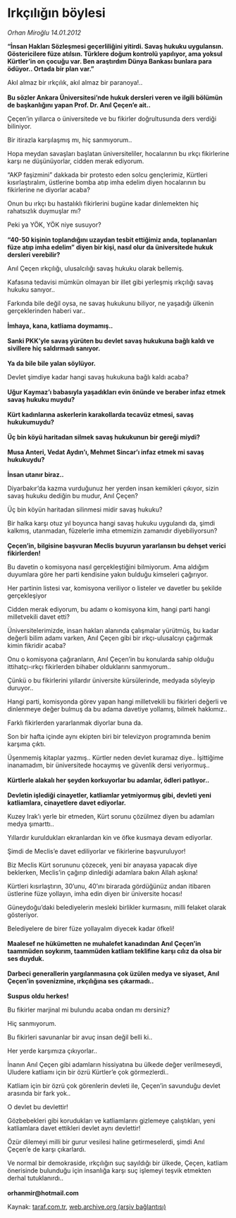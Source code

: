 # Irkçılığın böylesi

*Orhan Miroğlu 14.01.2012*

<div class="yazi"><p><b>“İnsan Hakları Sözleşmesi geçerliliğini yitirdi. Savaş hukuku uygulansın. Göstericilere füze atılsın. Türklere doğum kontrolü yapılıyor, ama yoksul Kürtler’in on çocuğu var. Ben araştırdım Dünya Bankası bunlara para ödüyor.. Ortada bir plan var.”</b></p>
<p>Akıl almaz bir ırkçılık, akıl almaz bir paranoya!..<br/><br/><b>Bu sözler Ankara Üniversitesi’nde hukuk dersleri veren ve ilgili bölümün de başkanlığını yapan Prof. Dr. Anıl Çeçen’e ait..</b></p>
<p>Çeçen’in yıllarca o üniversitede ve bu fikirler doğrultusunda ders verdiği biliniyor.</p>
<p>Bir itirazla karşılaşmış mı, hiç sanmıyorum..</p>
<p>Hopa meydan savaşları başlatan üniversiteliler, hocalarının bu ırkçı fikirlerine karşı ne düşünüyorlar, cidden merak ediyorum.</p>
<p>“AKP faşizmini” dakkada bir protesto eden solcu gençlerimiz, Kürtleri kısırlaştıralım, üstlerine bomba atıp imha edelim diyen hocalarının bu fikirlerine ne diyorlar acaba?</p>
<p>Onun bu ırkçı bu hastalıklı fikirlerini bugüne kadar dinlemekten hiç rahatsızlık duymuşlar mı?</p>
<p>Peki ya YÖK, YÖK niye susuyor?<br/><br/><b>“40-50 kişinin toplandığını uzaydan tesbit ettiğimiz anda, toplananları füze atıp imha edelim” diyen bir kişi, nasıl olur da üniversitede hukuk dersleri verebilir?</b></p>
<p>Anıl Çeçen ırkçılığı, ulusalcılığı savaş hukuku olarak bellemiş.</p>
<p>Kafasına tedavisi mümkün olmayan bir illet gibi yerleşmiş ırkçılığı savaş hukuku sanıyor..</p>
<p>Farkında bile değil oysa, ne savaş hukukunu biliyor, ne yaşadığı ülkenin gerçeklerinden haberi var.. <br/><br/><b>İmhaya, kana, katliama doymamış..<br/><br/></b><b>Sanki PKK’yle savaş yürüten bu devlet savaş hukukuna bağlı kaldı ve sivillere hiç saldırmadı sanıyor. <br/><br/></b><b>Ya da bile bile yalan söylüyor.</b></p>
<p>Devlet şimdiye kadar hangi savaş hukukuna bağlı kaldı acaba?<br/><br/><b>Uğur Kaymaz’ı babasıyla yaşadıkları evin önünde ve beraber infaz etmek savaş hukuku muydu?<br/><br/></b><b>Kürt kadınlarına askerlerin karakollarda tecavüz etmesi, savaş hukukumuydu?<br/><br/></b><b>Üç bin köyü haritadan silmek savaş hukukunun bir gereği miydi?<br/><br/></b><b>Musa Anteri, Vedat Aydın’ı, Mehmet Sincar’ı infaz etmek mi savaş hukukuydu?<br/><br/></b><b>İnsan utanır biraz..</b></p>
<p>Diyarbakır’da kazma vurduğunuz her yerden insan kemikleri çıkıyor, sizin savaş hukuku dediğin bu mudur, Anıl Çeçen?</p>
<p>Üç bin köyün haritadan silinmesi midir savaş hukuku?</p>
<p>Bir halka karşı otuz yıl boyunca hangi savaş hukuku uygulandı da, şimdi kalkmış, utanmadan, füzelerle imha etmemizin zamanıdır diyebiliyorsun?<br/><br/><b>Çeçen’in, bilgisine başvuran Meclis buyurun yararlansın bu dehşet verici fikirlerden!</b></p>
<p>Bu davetin o komisyona nasıl gerçekleştiğini bilmiyorum. Ama aldığım duyumlara göre her parti kendisine yakın bulduğu kimseleri çağırıyor. </p>
<p>Her partinin listesi var, komisyona veriliyor o listeler ve davetler bu şekilde gerçekleşiyor</p>
<p>Cidden merak ediyorum, bu adamı o komisyona kim, hangi parti hangi milletvekili davet etti?</p>
<p>Üniversitelerimizde, insan hakları alanında çalışmalar yürütmüş, bu kadar değerli bilim adamı varken, Anıl Çeçen gibi bir ırkçı-ulusalcıyı çağırmak kimin fikridir acaba?</p>
<p>Onu o komisyona çağıranların, Anıl Çeçen’in bu konularda sahip olduğu ittihatçı-ırkçı fikirlerden bihaber olduklarını sanmıyorum..</p>
<p>Çünkü o bu fikirlerini yıllardır üniversite kürsülerinde, medyada söyleyip duruyor..</p>
<p>Hangi parti, komisyonda görev yapan hangi milletvekili bu fikirleri değerli ve dinlenmeye değer bulmuş da bu adama davetiye yollamış, bilmek hakkımız..</p>
<p>Farklı fikirlerden yararlanmak diyorlar buna da.</p>
<p>Son bir hafta içinde aynı ekipten biri bir televizyon programında benim karşıma çıktı.</p>
<p>Üşenmemiş kitaplar yazmış.. Kürtler neden devlet kuramaz diye.. İşittiğime inanamadım, bir üniversitede hocaymış ve güvenlik dersi veriyormuş..<br/><br/><b>Kürtlerle alakalı her şeyden korkuyorlar bu adamlar, ödleri patlıyor..<br/><br/></b><b>Devletin işlediği cinayetler, katliamlar yetmiyormuş gibi, devleti yeni katliamlara, cinayetlere davet ediyorlar.</b></p>
<p>Kuzey Irak’ı yerle bir etmeden, Kürt sorunu çözülmez diyen bu adamları medya şımarttı..</p>
<p>Yıllardır kuruldukları ekranlardan kin ve öfke kusmaya devam ediyorlar.</p>
<p>Şimdi de Meclis’e davet ediliyorlar ve fikirlerine başvuruluyor!</p>
<p>Biz Meclis Kürt sorununu çözecek, yeni bir anayasa yapacak diye beklerken, Meclis’in çağırıp dinlediği adamlara bakın Allah aşkına!</p>
<p>Kürtleri kısırlaştırın, 30’unu, 40’ını birarada gördüğünüz andan itibaren üstlerine füze yollayın, imha edin diyen bir üniversite hocası!</p>
<p>Güneydoğu’daki belediyelerin mesleki birlikler kurmasını, milli felaket olarak gösteriyor.</p>
<p>Belediyelere de birer füze yollayalım diyecek kadar öfkeli!<br/><br/><b>Maalesef ne hükümetten ne muhalefet kanadından Anıl Çeçen’in taammüden soykırım, taammüden katliam teklifine karşı cılız da olsa bir ses duyduk.<br/><br/></b><b>Darbeci generallerin yargılanmasına çok üzülen medya ve siyaset, Anıl Çeçen’in şovenizmine, ırkçılığına ses çıkarmadı..<br/><br/></b><b>Suspus oldu herkes!</b></p>
<p>Bu fikirler marjinal mi bulundu acaba ondan mı dersiniz?</p>
<p>Hiç sanmıyorum.</p>
<p>Bu fikirleri savunanlar bir avuç insan değil belli ki..</p>
<p>Her yerde karşımıza çıkıyorlar..</p>
<p>İnanın Anıl Çeçen gibi adamların hissiyatına bu ülkede değer verilmeseydi, Uludere katliamı için bir özrü Kürtler’e çok görmezlerdi..</p>
<p>Katliam için bir özrü çok görenlerin devleti ile, Çeçen’in savunduğu devlet arasında bir fark yok..</p>
<p>O devlet bu devlettir!</p>
<p>Gözbebekleri gibi korudukları ve katliamlarını gizlemeye çalıştıkları, yeni katliamlara davet ettikleri devlet aynı devlettir!</p>
<p>Özür dilemeyi milli bir gurur vesilesi haline getirmeselerdi, şimdi Anıl Çeçen’e de karşı çıkarlardı.</p>
<p>Ve normal bir demokraside, ırkçılığın suç sayıldığı bir ülkede, Çeçen, katliam önerisinde bulunduğu için insanlığa karşı suç işlemeyi teşvik etmekten derhal tutuklanırdı..<br/><br/><b>orhanmir@hotmail.com</b></p>
</div>

Kaynak: [taraf.com.tr](http://www.taraf.com.tr/orhan-miroglu/makale-irkciligin-boylesi.htm), [web.archive.org (arşiv bağlantısı)](http://web.archive.org/web/20130721145041/http://www.taraf.com.tr/orhan-miroglu/makale-irkciligin-boylesi.htm)
